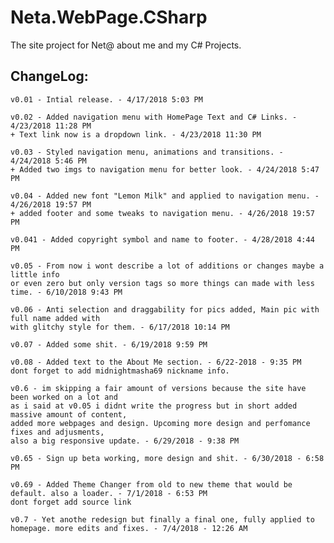 # Neta.WebPage.CSharp
The site project for Net@ about me and my C# Projects.

ChangeLog:
  -
    v0.01 - Intial release. - 4/17/2018 5:03 PM
    
    v0.02 - Added navigation menu with HomePage Text and C# Links. - 4/23/2018 11:28 PM
    + Text link now is a dropdown link. - 4/23/2018 11:30 PM
    
    v0.03 - Styled navigation menu, animations and transitions. - 4/24/2018 5:46 PM
    + Added two imgs to navigation menu for better look. - 4/24/2018 5:47 PM
    
    v0.04 - Added new font "Lemon Milk" and applied to navigation menu. - 4/26/2018 19:57 PM
    + added footer and some tweaks to navigation menu. - 4/26/2018 19:57 PM
    
    v0.041 - Added copyright symbol and name to footer. - 4/28/2018 4:44 PM
    
    v0.05 - From now i wont describe a lot of additions or changes maybe a little info 
    or even zero but only version tags so more things can made with less time. - 6/10/2018 9:43 PM
    
    v0.06 - Anti selection and draggability for pics added, Main pic with full name added with
    with glitchy style for them. - 6/17/2018 10:14 PM
    
    v0.07 - Added some shit. - 6/19/2018 9:59 PM
    
    v0.08 - Added text to the About Me section. - 6/22-2018 - 9:35 PM
    dont forget to add midnightmasha69 nickname info.
    
    v0.6 - im skipping a fair amount of versions because the site have been worked on a lot and
    as i said at v0.05 i didnt write the progress but in short added massive amount of content,
    added more webpages and design. Upcoming more design and perfomance fixes and adjusments,
    also a big responsive update. - 6/29/2018 - 9:38 PM
    
    v0.65 - Sign up beta working, more design and shit. - 6/30/2018 - 6:58 PM
    
    v0.69 - Added Theme Changer from old to new theme that would be default. also a loader. - 7/1/2018 - 6:53 PM
    dont forget add source link
    
    v0.7 - Yet anothe redesign but finally a final one, fully applied to homepage. more edits and fixes. - 7/4/2018 - 12:26 AM
